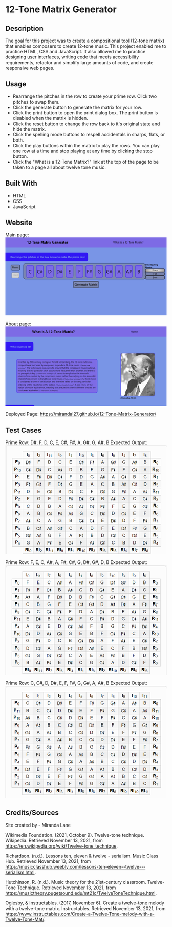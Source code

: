 # 12-Tone Matrix Generator

## Description
The goal for this project was to create a compositional tool (12-tone matrix) that enables composers to create 12-tone music.
This project enabled me to practice HTML, CSS and JavaScript. It also allowed me to practice designing user interfaces, writing code that meets accessibility requirements, refactor and simplify large amounts of code, and create responsive web pages.  

## Usage
* Rearrange the pitches in the row to create your prime row. Click two pitches to swap them.
* Click the generate button to generate the matrix for your row.
* Click the print button to open the print dialog box.  The print button is disabled when the matrix is hidden.
* Click the reset button to change the row back to it's original state and hide the matrix.
* Click the spelling mode buttons to respell accidentals in sharps, flats, or both.
* Click the play buttons within the matrix to play the rows.  You can play one row at a time and stop playing at any time by clicking the stop button.
* Click the "What is a 12-Tone Matrix?" link at the top of the page to be taken to a page all about twelve tone music.

## Built With
* HTML
* CSS
* JavaScript

## Website
Main page:
![alt text](assets/images/generator_screenshot.png)

About page:
![alt text](assets/images/about_screenshot.png)


Deployed Page: https://mirandal27.github.io/12-Tone-Matrix-Generator/

## Test Cases
Prime Row: D#, F, D, C, E, C#, F#, A, G#, G, A#, B
Expected Output:
![alt text](assets/images/testCase1.png)

Prime Row: F, E, C, A#, A, F#, C#, G, D#, G#, D, B
Expected Output:
![alt text](assets/images/testCase2.png)

Prime Row: C, C#, D, D#, E, F, F#, G, G#, A, A#, B
Expected Output:
![alt text](assets/images/testCase3.png)

## Credits/Sources
Site created by - Miranda Lane

Wikimedia Foundation. (2021, October 9). Twelve-tone technique. Wikipedia. Retrieved November 13, 2021, from https://en.wikipedia.org/wiki/Twelve-tone_technique. 

Richardson. (n.d.). Lessons ten, eleven &amp; twelve - serialism. Music Class Hub. Retrieved November 13, 2021, from https://musicclasshub.weebly.com/lessons-ten-eleven--twelve---serialism.html. 

Hutchinson, R. (n.d.). Music theory for the 21st-century classroom. Twelve-Tone Technique. Retrieved November 13, 2021, from https://musictheory.pugetsound.edu/mt21c/TwelveToneTechnique.html. 

Oglesby, &amp; Instructables. (2017, November 6). Create a twelve-tone melody with a twelve-tone matrix. Instructables. Retrieved November 13, 2021, from https://www.instructables.com/Create-a-Twelve-Tone-melody-with-a-Twelve-Tone-Mat/. 

